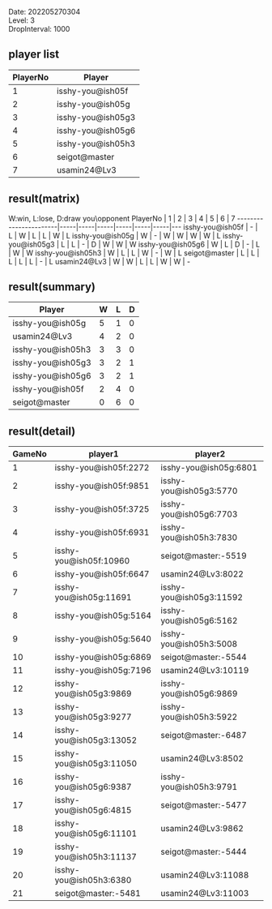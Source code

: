 Date: 202205270304  
Level: 3  
DropInterval: 1000  
## player list
PlayerNo  |  Player
----------|-------------------
1         |  isshy-you@ish05f
2         |  isshy-you@ish05g
3         |  isshy-you@ish05g3
4         |  isshy-you@ish05g6
5         |  isshy-you@ish05h3
6         |  seigot@master
7         |  usamin24@Lv3
## result(matrix)
W:win, L:lose, D:draw
you\opponent PlayerNo  |  1  |  2  |  3  |  4  |  5  |  6  |  7
-----------------------|-----|-----|-----|-----|-----|-----|---
isshy-you@ish05f       |  -  |  L  |  W  |  L  |  L  |  W  |  L
isshy-you@ish05g       |  W  |  -  |  W  |  W  |  W  |  W  |  L
isshy-you@ish05g3      |  L  |  L  |  -  |  D  |  W  |  W  |  W
isshy-you@ish05g6      |  W  |  L  |  D  |  -  |  L  |  W  |  W
isshy-you@ish05h3      |  W  |  L  |  L  |  W  |  -  |  W  |  L
seigot@master          |  L  |  L  |  L  |  L  |  L  |  -  |  L
usamin24@Lv3           |  W  |  W  |  L  |  L  |  W  |  W  |  -
## result(summary)
Player             |  W  |  L  |  D
-------------------|-----|-----|---
isshy-you@ish05g   |  5  |  1  |  0
usamin24@Lv3       |  4  |  2  |  0
isshy-you@ish05h3  |  3  |  3  |  0
isshy-you@ish05g3  |  3  |  2  |  1
isshy-you@ish05g6  |  3  |  2  |  1
isshy-you@ish05f   |  2  |  4  |  0
seigot@master      |  0  |  6  |  0
## result(detail)
GameNo  |  player1                  |  player2
--------|---------------------------|-------------------------
1       |  isshy-you@ish05f:2272    |  isshy-you@ish05g:6801
2       |  isshy-you@ish05f:9851    |  isshy-you@ish05g3:5770
3       |  isshy-you@ish05f:3725    |  isshy-you@ish05g6:7703
4       |  isshy-you@ish05f:6931    |  isshy-you@ish05h3:7830
5       |  isshy-you@ish05f:10960   |  seigot@master:-5519
6       |  isshy-you@ish05f:6647    |  usamin24@Lv3:8022
7       |  isshy-you@ish05g:11691   |  isshy-you@ish05g3:11592
8       |  isshy-you@ish05g:5164    |  isshy-you@ish05g6:5162
9       |  isshy-you@ish05g:5640    |  isshy-you@ish05h3:5008
10      |  isshy-you@ish05g:6869    |  seigot@master:-5544
11      |  isshy-you@ish05g:7196    |  usamin24@Lv3:10119
12      |  isshy-you@ish05g3:9869   |  isshy-you@ish05g6:9869
13      |  isshy-you@ish05g3:9277   |  isshy-you@ish05h3:5922
14      |  isshy-you@ish05g3:13052  |  seigot@master:-6487
15      |  isshy-you@ish05g3:11050  |  usamin24@Lv3:8502
16      |  isshy-you@ish05g6:9387   |  isshy-you@ish05h3:9791
17      |  isshy-you@ish05g6:4815   |  seigot@master:-5477
18      |  isshy-you@ish05g6:11101  |  usamin24@Lv3:9862
19      |  isshy-you@ish05h3:11137  |  seigot@master:-5444
20      |  isshy-you@ish05h3:6380   |  usamin24@Lv3:11088
21      |  seigot@master:-5481      |  usamin24@Lv3:11003
